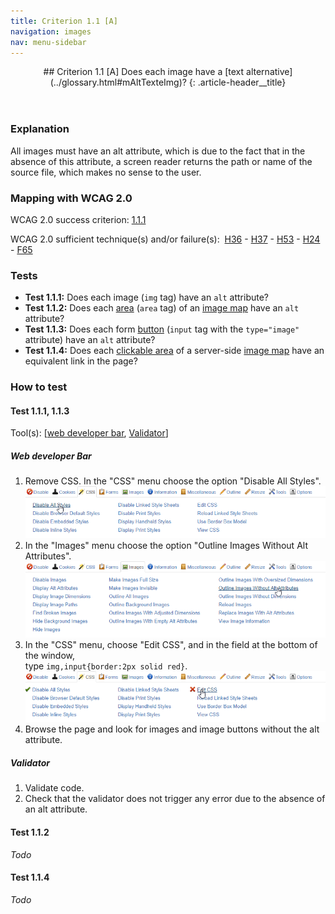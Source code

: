 ```yaml
---
title: Criterion 1.1 [A]
navigation: images
nav: menu-sidebar
---
```


<header>
## Criterion 1.1 [A] <span>Does each image have a [text alternative](../glossary.html#mAltTexteImg)?</span>
{: .article-header__title}
</header>

### Explanation

All images must have an alt attribute, which is due to the fact that in the absence of this attribute, a screen reader returns the path or name of the source file, which makes no sense to the user.

### Mapping with WCAG 2.0

WCAG 2.0 success criterion: [1.1.1](http://www.w3.org/TR/WCAG20/#text-equiv-all)

WCAG 2.0 sufficient technique(s) and/or failure(s):  [H36](http://www.w3.org/TR/WCAG-TECHS/H36.html) - [H37](http://www.w3.org/TR/WCAG-TECHS/H37.html) - [H53](http://www.w3.org/TR/WCAG-TECHS/H53.html) - [H24](http://www.w3.org/TR/WCAG-TECHS/H24.html) - [F65](http://www.w3.org/TR/WCAG-TECHS/F65.html)

### Tests

*   **Test 1.1.1:** Does each image (`img` tag) have an `alt` attribute?
*   **Test 1.1.2:** Does each [area](../glossary.html#mZone) (`area` tag) of an [image map](../glossary.html#mImgReactive) have an `alt` attribute?
*   **Test 1.1.3:** Does each form [button](../glossary.html#mBtnForm) (`input` tag with the `type="image"` attribute) have an `alt` attribute?
*   **Test 1.1.4:** Does each [clickable area](../glossary.html#mZoneCliquable) of a server-side [image map](../glossary.html#mImgReactive) have an equivalent link in the page?

### How to test

#### Test 1.1.1, 1.1.3

Tool(s): [[web developer bar](../tools.html#web-developer-bar), [Validator](../tools.html#w3c-markup-validation-service)]

##### Web developer Bar

1. Remove CSS. In the "CSS" menu choose the option "Disable All Styles".
    ![](../../img/wdb-css.png)
2. In the "Images" menu choose the option "Outline Images Without Alt Attributes".
    ![](../../img/wdb-alt.png)
3. In the "CSS" menu, choose "Edit CSS", and in the field at the bottom of the window,<br>type `img,input{border:2px solid red}`.
    ![](../../img/wdb-css-edit.png)
4. Browse the page and look for images and image buttons without the alt attribute.

##### Validator

1. Validate code.
2. Check that the validator does not trigger any error due to the absence of an alt attribute.

#### Test 1.1.2

*Todo*

#### Test 1.1.4

*Todo*
